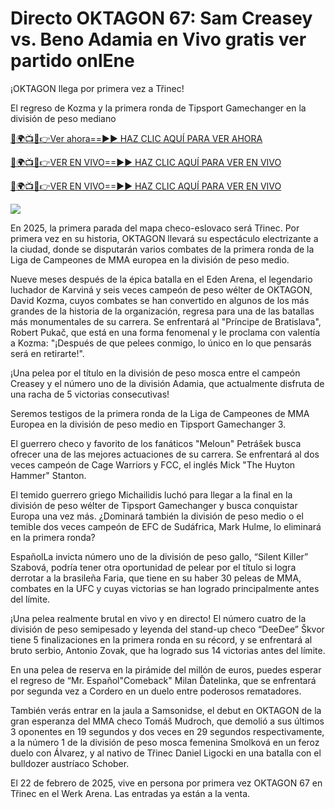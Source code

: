 # Directo OKTAGON 67: Sam Creasey vs. Beno Adamia en Vivo gratis ver partido onlEne #

¡OKTAGON llega por primera vez a Třinec!

El regreso de Kozma y la primera ronda de Tipsport Gamechanger en la división de peso mediano

[🔴🌍📺📱👉Ver ahora==►► HAZ CLIC AQUÍ PARA VER AHORA](https://t.co/yZeIHMQq4S)

[🔴🌍📺📱👉VER EN VIVO==►► HAZ CLIC AQUÍ PARA VER EN VIVO](https://t.co/yZeIHMQq4S)

[🔴🌍📺📱👉VER EN VIVO==►► HAZ CLIC AQUÍ PARA VER EN VIVO](https://t.co/yZeIHMQq4S)

<a href="https://t.co/yZeIHMQq4S" rel="nofollow" data-target="animated-image.originalLink"><img src="https://camo.githubusercontent.com/1be82823e85778f8a57db5ea2a2e46822e8721e5be32dc31a466a7df3bb16d49/68747470733a2f2f636c6173736963616c7363686f6f6c6f6662616c6c65746c692e636f6d2f6e686b2f72676273727465672e676966" data-canonical-src="https://classicalschoolofballetli.com/nhk/rgbsrteg.gif" style="max-width: 100%; display: inline-block;" data-target="animated-image.originalImage"></a>

En 2025, la primera parada del mapa checo-eslovaco será Třinec. Por primera vez en su historia, OKTAGON llevará su espectáculo electrizante a la ciudad, donde se disputarán varios combates de la primera ronda de la Liga de Campeones de MMA europea en la división de peso medio.

Nueve meses después de la épica batalla en el Eden Arena, el legendario luchador de Karviná y seis veces campeón de peso wélter de OKTAGON, David Kozma, cuyos combates se han convertido en algunos de los más grandes de la historia de la organización, regresa para una de las batallas más monumentales de su carrera. Se enfrentará al "Príncipe de Bratislava", Robert Pukač, que está en una forma fenomenal y le proclama con valentía a Kozma: "¡Después de que pelees conmigo, lo único en lo que pensarás será en retirarte!".

¡Una pelea por el título en la división de peso mosca entre el campeón Creasey y el número uno de la división Adamia, que actualmente disfruta de una racha de 5 victorias consecutivas!

Seremos testigos de la primera ronda de la Liga de Campeones de MMA Europea en la división de peso medio en Tipsport Gamechanger 3.

El guerrero checo y favorito de los fanáticos "Meloun" Petrášek busca ofrecer una de las mejores actuaciones de su carrera. Se enfrentará al dos veces campeón de Cage Warriors y FCC, el inglés Mick "The Huyton Hammer" Stanton.

El temido guerrero griego Michailidis luchó para llegar a la final en la división de peso wélter de Tipsport Gamechanger y busca conquistar Europa una vez más. ¿Dominará también la división de peso medio o el temible dos veces campeón de EFC de Sudáfrica, Mark Hulme, lo eliminará en la primera ronda?

EspañolLa invicta número uno de la división de peso gallo, “Silent Killer” Szabová, podría tener otra oportunidad de pelear por el título si logra derrotar a la brasileña Faria, que tiene en su haber 30 peleas de MMA, combates en la UFC y cuyas victorias se han logrado principalmente antes del límite.

¡Una pelea realmente brutal en vivo y en directo! El número cuatro de la división de peso semipesado y leyenda del stand-up checo “DeeDee” Škvor tiene 5 finalizaciones en la primera ronda en su récord, y se enfrentará al bruto serbio, Antonio Zovak, que ha logrado sus 14 victorias antes del límite.

En una pelea de reserva en la pirámide del millón de euros, puedes esperar el regreso de “Mr. Español"Comeback" Milan Ďatelinka, que se enfrentará por segunda vez a Cordero en un duelo entre poderosos rematadores.

También verás entrar en la jaula a Samsonidse, el debut en OKTAGON de la gran esperanza del MMA checo Tomáš Mudroch, que demolió a sus últimos 3 oponentes en 19 segundos y dos veces en 29 segundos respectivamente, a la número 1 de la división de peso mosca femenina Smolková en un feroz duelo con Álvarez, y al nativo de Třinec Daniel Ligocki en una batalla con el bulldozer austríaco Schober.

El 22 de febrero de 2025, vive en persona por primera vez OKTAGON 67 en Třinec en el Werk Arena. Las entradas ya están a la venta.
